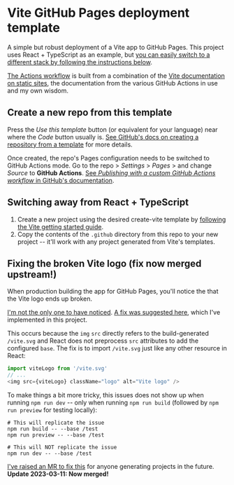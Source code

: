 # Vite GitHub Pages deployment template

A simple but robust deployment of a Vite app to GitHub Pages. This project uses React + TypeScript as an example, but [you can easily switch to a different stack by following the instructions below](#switching-away-from-react--typescript).

[The Actions workflow](./.github/workflows/publish.yaml) is built from a combination of the [Vite documentation on static sites][vite-static], the documentation from the various GitHub Actions in use and my own wisdom.

[vite-static]: https://vitejs.dev/guide/static-deploy.html

## Create a new repo from this template

Press the _Use this template_ button (or equivalent for your language) near where the _Code_ button usually is.
[See GitHub's docs on creating a repository from a template][template-docs] for more details.

Once created, the repo's Pages configuration needs to be switched to GitHub Actions mode.
Go to the repo > _Settings_ > _Pages_ > and change _Source_ to **GitHub Actions**.
[See _Publishing with a custom GitHub Actions workflow_ in GitHub's documentation][pages-actions-publishing].

[template-docs]: https://docs.github.com/en/repositories/creating-and-managing-repositories/creating-a-repository-from-a-template#creating-a-repository-from-a-template
[pages-actions-publishing]: https://docs.github.com/en/pages/getting-started-with-github-pages/configuring-a-publishing-source-for-your-github-pages-site#publishing-with-a-custom-github-actions-workflow

## Switching away from React + TypeScript

1. Create a new project using the desired create-vite template by [following the Vite getting started guide][vite-get-started].
2. Copy the contents of the `.github` directory from this repo to your new project -- it'll work with any project generated from Vite's templates.

[vite-get-started]: https://vitejs.dev/guide/

## Fixing the broken Vite logo (fix now merged upstream!)

When production building the app for GitHub Pages, you'll notice the that the Vite logo ends up broken.

[I'm not the only one to have noticed](https://github.com/vitejs/vite/issues/10601). [A fix was suggested here](https://github.com/vitejs/vite/issues/7358), which I've implemented in this project.

This occurs because the `img` `src` directly refers to the build-generated `/vite.svg` and React does not preprocess `src` attributes to add the configured `base`.
The fix is to import `/vite.svg` just like any other resource in React:

```ts
import viteLogo from '/vite.svg'
// ...
<img src={viteLogo} className="logo" alt="Vite logo" />
```

To make things a bit more tricky, this issues does not show up when running `npm run dev` -- only when running `npm run build` (followed by `npm run preview` for testing locally):

```shell
# This will replicate the issue
npm run build -- --base /test
npm run preview -- --base /test

# This will NOT replicate the issue
npm run dev -- --base /test
```

[I've raised an MR to fix this](https://github.com/vitejs/vite/pull/12374) for anyone generating projects in the future. **Update 2023-03-11: Now merged!**
